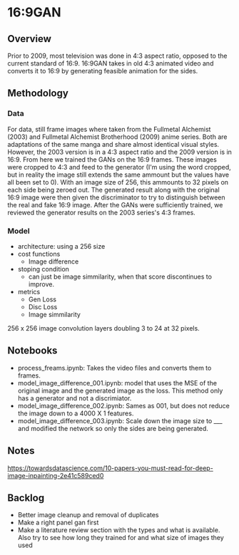 # 16:9GAN

## Overview
Prior to 2009, most television was done in 4:3 aspect ratio, opposed to the current standard of 16:9. 16:9GAN takes in old 4:3 animated video and converts it to 16:9 by generating feasible animation for the sides.

## Methodology

### Data
For data, still frame images where taken from the Fullmetal Alchemist (2003) and Fullmetal Alchemist Brotherhood (2009) anime series. Both are adaptations of the same manga and share almost identical visual styles. However, the 2003 version is in a 4:3 aspect ratio and the 2009 version is in 16:9. From here we trained the GANs on the 16:9 frames. These images were cropped to 4:3 and feed to the generator (I'm using the word cropped, but in reality the image still extends the same ammount but the values have all been set to 0). With an image size of 256, this ammounts to 32 pixels on each side being zeroed out. The generated result along with the original 16:9 image were then given the discriminator to try to distinguish between the real and fake 16:9 image. After the GANs were sufficiently trained, we reviewed the generator results on the 2003 series's 4:3 frames.

### Model
* architecture: using a 256 size
* cost functions
   * Image difference
* stoping condition
    * can just be image simmilarity, when that score discontinues to improve. 
* metrics
    * Gen Loss
    * Disc Loss
    * Image simmilarity

<insert image of architecture>
256 x 256 image convolution layers doubling 3 to 24 at 32 pixels.

## Notebooks
* process_freams.ipynb: Takes the video files and converts them to frames. 
* model_image_difference_001.ipynb: model that uses the MSE of the original image and the generated image as the loss. This method only has a generator and not a discrimiator.
* model_image_difference_002.ipynb: Sames as 001, but does not reduce the image down to a 4000 X 1 features.
* model_image_difference_003.ipynb: Scale down the image size to ___ and modified the network so only the sides are being generated.
  
## Notes
https://towardsdatascience.com/10-papers-you-must-read-for-deep-image-inpainting-2e41c589ced0
  

## Backlog
* Better image cleanup and removal of duplicates
* Make a right panel gan first
* Make a literature review section with the types and what is available. Also try to see how long they trained for and what size of images they used
  
  
  
